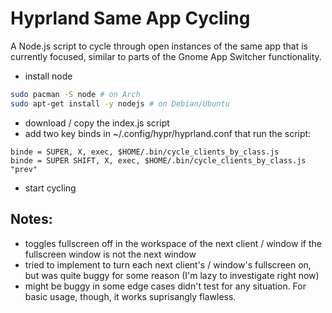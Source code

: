 # Hyprland Same App Cycling
A Node.js script to cycle through open instances of the same app that is currently focused, similar to parts of the Gnome App Switcher functionality.

- install node
```bash
sudo pacman -S node # on Arch
sudo apt-get install -y nodejs # on Debian/Ubuntu
```
- download / copy the index.js script
- add two key binds in ~/.config/hypr/hyprland.conf that run the script:
```
binde = SUPER, X, exec, $HOME/.bin/cycle_clients_by_class.js
binde = SUPER SHIFT, X, exec, $HOME/.bin/cycle_clients_by_class.js "prev"
```
- start cycling

## Notes:
- toggles fullscreen off in the workspace of the next client / window if the fullscreen window is not the next window
- tried to implement to turn each next client's / window's fullscreen on, but was quite buggy for some reason (I'm lazy to investigate right now)
- might be buggy in some edge cases didn't test for any situation. For basic usage, though, it works suprisangly flawless. 

